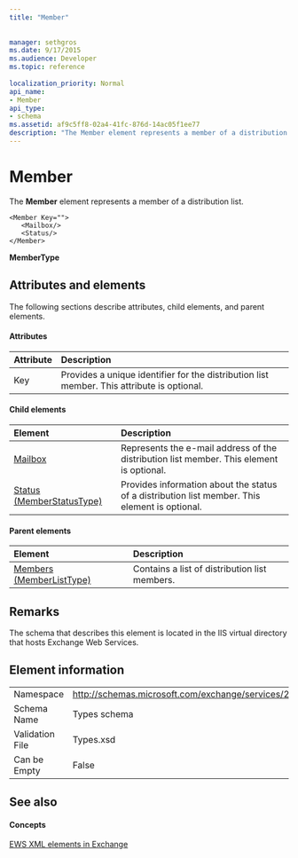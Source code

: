 ```yaml
---
title: "Member"
 
 
manager: sethgros
ms.date: 9/17/2015
ms.audience: Developer
ms.topic: reference
 
localization_priority: Normal
api_name:
- Member
api_type:
- schema
ms.assetid: af9c5ff8-02a4-41fc-876d-14ac05f1ee77
description: "The Member element represents a member of a distribution list."
---
```


# Member

The **Member** element represents a member of a distribution list. 
  
```
<Member Key="">
   <Mailbox/>
   <Status/>
</Member>
```

 **MemberType**
## Attributes and elements

The following sections describe attributes, child elements, and parent elements.
  
#### Attributes

|**Attribute**|**Description**|
|:-----|:-----|
|Key  <br/> |Provides a unique identifier for the distribution list member. This attribute is optional.  <br/> |
   
#### Child elements

|**Element**|**Description**|
|:-----|:-----|
|[Mailbox](mailbox.md) <br/> |Represents the e-mail address of the distribution list member. This element is optional.  <br/> |
|[Status (MemberStatusType)](status-memberstatustype.md) <br/> |Provides information about the status of a distribution list member. This element is optional.  <br/> |
   
#### Parent elements

|**Element**|**Description**|
|:-----|:-----|
|[Members (MemberListType)](members-memberlisttype.md) <br/> |Contains a list of distribution list members.  <br/> |
   
## Remarks

The schema that describes this element is located in the IIS virtual directory that hosts Exchange Web Services.
  
## Element information

|||
|:-----|:-----|
|Namespace  <br/> |http://schemas.microsoft.com/exchange/services/2006/types  <br/> |
|Schema Name  <br/> |Types schema  <br/> |
|Validation File  <br/> |Types.xsd  <br/> |
|Can be Empty  <br/> |False  <br/> |
   
## See also

#### Concepts

[EWS XML elements in Exchange](ews-xml-elements-in-exchange.md)

